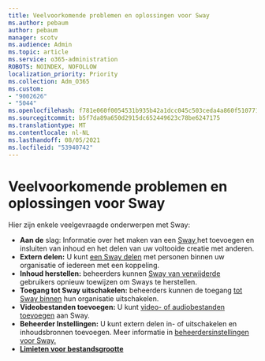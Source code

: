```yaml
---
title: Veelvoorkomende problemen en oplossingen voor Sway
ms.author: pebaum
author: pebaum
manager: scotv
ms.audience: Admin
ms.topic: article
ms.service: o365-administration
ROBOTS: NOINDEX, NOFOLLOW
localization_priority: Priority
ms.collection: Adm_O365
ms.custom:
- "9002626"
- "5044"
ms.openlocfilehash: f781e060f0054531b935b42a1dcc045c503ceda4a860f510771e6cd01ec4f399
ms.sourcegitcommit: b5f7da89a650d2915dc652449623c78be6247175
ms.translationtype: MT
ms.contentlocale: nl-NL
ms.lasthandoff: 08/05/2021
ms.locfileid: "53940742"
---
```

# <a name="sway-common-issues-and-solutions"></a>Veelvoorkomende problemen en oplossingen voor Sway

Hier zijn enkele veelgevraagde onderwerpen met Sway:

- **Aan de** slag: Informatie over het maken van een [Sway,](https://support.office.com/article/getting-started-with-sway-2076c468-63f4-4a89-ae5f-424796714a8a)het toevoegen en insluiten van inhoud en het delen van uw voltooide creatie met anderen.
- **Extern delen:** U kunt [een Sway delen](https://support.microsoft.com/en-us/office/share-your-sway-1cf853b8-ef7e-46b0-b704-003e58d28998?ui=en-us&rs=en-us&ad=us) met personen binnen uw organisatie of iedereen met een koppeling.
- **Inhoud herstellen:** beheerders kunnen [Sway van verwijderde](https://support.office.com/article/Reassign-Sways-from-a-deleted-user-account-Admin-Help-9580E618-3C3E-4D28-A6EF-74C00A997248) gebruikers opnieuw toewijzen om Sways te herstellen.
- **Toegang tot Sway uitschakelen:** beheerders kunnen de toegang [tot Sway binnen](https://docs.microsoft.com/office365/enterprise/powershell/disable-access-to-sway-with-office-365-powershell) hun organisatie uitschakelen.
- **Videobestanden toevoegen:** U kunt [video- of audiobestanden toevoegen](https://support.office.com/article/Add-video-and-audio-files-into-Sway-d2f14842-e103-49c0-9da2-0fbcfcad381f) aan Sway.
- **Beheerder Instellingen:** U kunt extern delen in- of uitschakelen en inhoudsbronnen toevoegen. Meer informatie in [beheerdersinstellingen voor Sway.](https://support.office.com/article/Administrator-settings-for-Sway-d298e79b-b6ab-44c6-9239-aa312f5784d4)
- **[Limieten voor bestandsgrootte](https://support.office.com/article/File-size-limits-in-Sway-4db21bc6-b42b-499f-9272-66e089db109f)**
